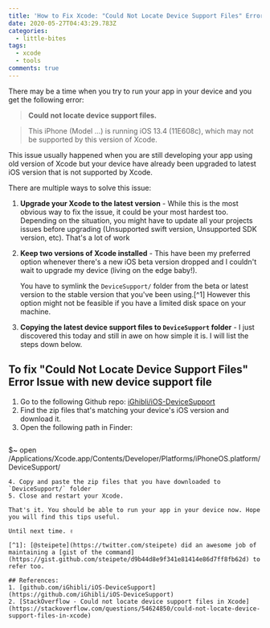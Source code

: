 ```yaml
---
title: 'How to Fix Xcode: "Could Not Locate Device Support Files" Error'
date: 2020-05-27T04:43:29.783Z
categories:
  - little-bites
tags:
  - xcode
  - tools
comments: true
---
```

There may be a time when you try to run your app in your device and you get the following error:

> **Could not locate device support files.**

> This iPhone (Model ...) is running iOS 13.4 (11E608c), which may not be supported by this version of Xcode.

This issue usually happened when you are still developing your app using old version of Xcode but your device have already been upgraded to latest iOS version that is not supported by Xcode. 

There are multiple ways to solve this issue:

1. **Upgrade your Xcode to the latest version** - While this is the most obvious way to fix the issue, it could be your most hardest too. Depending on the situation, you might have to update all your projects issues before upgrading (Unsupported swift version, Unsupported SDK version, etc). That's a lot of work

2. **Keep two versions of Xcode installed** - This have been my preferred option whenever there's a new iOS beta version dropped and I couldn't wait to upgrade my device (living on the edge baby!). 

   You have to symlink the `DeviceSupport/` folder from the beta or latest version to the stable version that you've been using.[^1] However this option might not be feasible if you have a limited disk space on your machine.

3. **Copying the latest device support files to `DeviceSupport` folder** - I just discovered this today and still in awe on how simple it is. I will list the steps down below.

## To fix "Could Not Locate Device Support Files" Error Issue with new device support file

1. Go to the following Github repo: [iGhibli/iOS-DeviceSupport](https://github.com/iGhibli/iOS-DeviceSupport/tree/master/DeviceSupport)
2. Find the zip files that's matching your device's iOS version and download it.
3. Open the following path in Finder:
   ```bash
$~ open /Applications/Xcode.app/Contents/Developer/Platforms/iPhoneOS.platform/DeviceSupport/
   ``` 
4. Copy and paste the zip files that you have downloaded to `DeviceSupport/` folder
5. Close and restart your Xcode.

That's it. You should be able to run your app in your device now. Hope you will find this tips useful. 

Until next time. ✌️

[^1]: [@steipete](https://twitter.com/steipete) did an awesome job of maintaining a [gist of the command](https://gist.github.com/steipete/d9b44d8e9f341e81414e86d7ff8fb62d) to refer too.

## References:
1. [github.com/iGhibli/iOS-DeviceSupport](https://github.com/iGhibli/iOS-DeviceSupport)
2. [StackOverflow - Could not locate device support files in Xcode](https://stackoverflow.com/questions/54624850/could-not-locate-device-support-files-in-xcode)